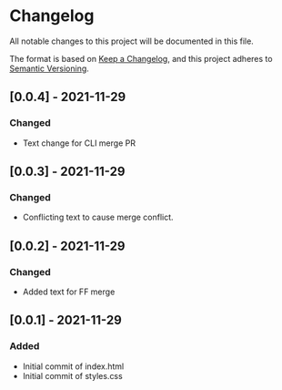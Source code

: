 # Changelog
All notable changes to this project will be documented in this file.

The format is based on [Keep a Changelog](https://keepachangelog.com/en/1.0.0/),
and this project adheres to [Semantic Versioning](https://semver.org/spec/v2.0.0.html).

## [0.0.4] - 2021-11-29

### Changed
- Text change for CLI merge PR

## [0.0.3] - 2021-11-29

### Changed
- Conflicting text to cause merge conflict.


## [0.0.2] - 2021-11-29

### Changed
- Added text for FF merge


## [0.0.1] - 2021-11-29

### Added

- Initial commit of index.html
- Initial commit of styles.css
